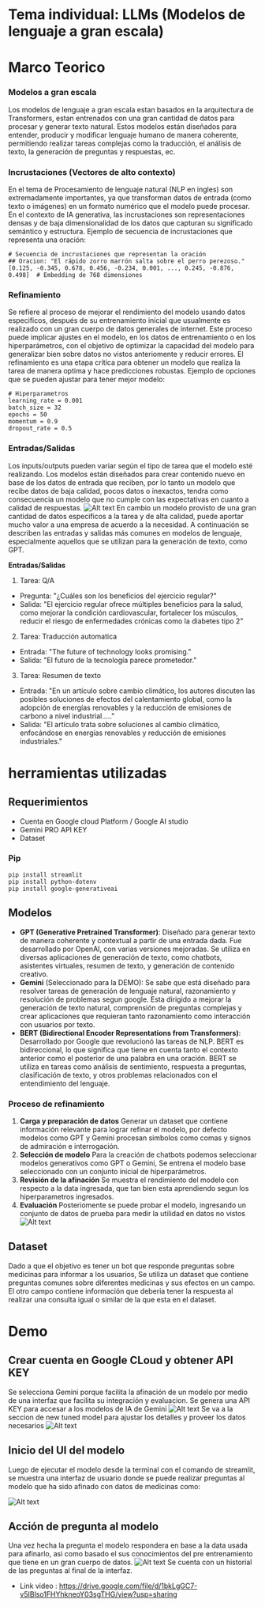 
# Tema individual: LLMs (Modelos de lenguaje a gran escala)

# Marco Teorico
### Modelos a gran escala
Los modelos de lenguaje a gran escala estan basados en la arquitectura de Transformers, estan 
entrenados con una gran cantidad de datos para procesar y generar texto natural. Estos modelos están diseñados para entender,
producir y modificar lenguaje humano de manera coherente, permitiendo realizar tareas  complejas
como la traducción, el análisis de texto, la generación de preguntas y respuestas, ec.

### Incrustaciones (Vectores de alto contexto)
En el tema de Procesamiento de lenguaje natural (NLP en ingles) son extremadamente importantes, ya que transforman datos de entrada (como texto o imágenes) en un formato numérico que el modelo puede procesar. En el contexto de IA generativa, las incrustaciones son representaciones densas y de baja dimensionalidad de los datos que capturan su significado semántico y estructura.
Ejemplo de secuencia de incrustaciones que representa una oración:

```
# Secuencia de incrustaciones que representan la oración
## Oracion: "El rápido zorro marrón salta sobre el perro perezoso."
[0.125, -0.345, 0.678, 0.456, -0.234, 0.001, ..., 0.245, -0.876, 0.498]  # Embedding de 768 dimensiones

```

### Refinamiento
Se refiere al proceso de mejorar el rendimiento del modelo usando datos especificos, después de su entrenamiento inicial que usualmente es realizado con un gran cuerpo de datos generales de internet. Este proceso puede implicar ajustes en el modelo, en los datos de entrenamiento o en los hiperparámetros, con el objetivo de optimizar la capacidad del modelo para generalizar bien sobre datos no vistos anteriomente y reducir errores. El refinamiento es una etapa crítica para obtener un modelo que realiza la tarea de manera optima y hace predicciones robustas.
Ejemplo de opciones que  se pueden ajustar para tener mejor modelo:
```
# Hiperparametros
learning_rate = 0.001
batch_size = 32
epochs = 50
momentum = 0.9
dropout_rate = 0.5
```

### Entradas/Salidas
Los inputs/outputs pueden variar según el tipo de tarea que el modelo esté realizando. Los modelos están diseñados para crear contenido nuevo en base de los datos de entrada que reciben, por lo tanto un modelo que  recibe datos de baja calidad, pocos datos o inexactos, tendra como consecuencia un modelo que no cumple con las expectativas en cuanto a calidad de respuestas.
![Alt text](grabage.png)
En cambio un modelo provisto de una gran cantidad de datos especificos a la tarea y de alta calidad, puede aportar mucho valor a una empresa de acuerdo a la necesidad.
A continuación se describen las entradas y salidas más comunes en modelos de lenguaje, especialmente aquellos que se utilizan para la generación de texto, como GPT.

**Entradas/Salidas**
1. Tarea: Q/A
- Pregunta: "¿Cuáles son los beneficios del ejercicio regular?"
- Salida: "El ejercicio regular ofrece múltiples beneficios para la salud, como mejorar la condición cardiovascular, fortalecer los músculos, reducir el riesgo de enfermedades crónicas como la diabetes tipo 2"
2. Tarea: Traducción automatica
- Entrada: "The future of technology looks promising."
- Salida: "El futuro de la tecnología parece prometedor."
3. Tarea: Resumen de texto
- Entrada: "En un artículo sobre cambio climático, los autores discuten las posibles soluciones de efectos del calentamiento global, como la adopción de energías renovables y la reducción de emisiones de carbono a nivel industrial....."
- Salida: "El artículo trata sobre soluciones al cambio climático, enfocándose en energías renovables y reducción de emisiones industriales."
  
# herramientas utilizadas

## Requerimientos
- Cuenta en Google cloud Platform / Google AI studio
- Gemini PRO API KEY
- Dataset


### Pip
```
pip install streamlit
pip install python-dotenv
pip install google-generativeai
```

## Modelos
- **GPT (Generative Pretrained Transformer)**:
Diseñado para generar texto de manera coherente y contextual a partir de una entrada dada. Fue desarrollado por OpenAI, con varias versiones mejoradas. Se utiliza en diversas aplicaciones de generación de texto, como chatbots, asistentes virtuales, resumen de texto, y generación de contenido creativo.
- **Gemini** (Seleccionado para la DEMO):
Se sabe que está diseñado para resolver tareas de generación de lenguaje natural, razonamiento y resolución de problemas segun google. Esta dirigido a mejorar la generación de texto natural, comprensión de preguntas complejas y crear aplicaciones que requieran tanto razonamiento como interacción con usuarios por texto.
- **BERT (Bidirectional Encoder Representations from Transformers)**:
Desarrollado por Google que revolucionó las tareas de NLP. BERT es bidireccional, lo que significa que tiene en cuenta tanto el contexto anterior como el posterior de una palabra en una oración. BERT se utiliza en tareas como análisis de sentimiento, respuesta a preguntas, clasificación de texto, y otros problemas relacionados con el entendimiento del lenguaje.
### Proceso de refinamiento
1. **Carga y preparación de datos** Generar un dataset que contiene información relevante para lograr refinar el modelo, por defecto modelos como GPT y Gemini procesan simbolos como comas y signos de admiración e interrogación.
2. **Selección de modelo** Para la creación de chatbots podemos seleccionar modelos generativos como GPT o Gemini, Se entrena el modelo base seleccionado con un conjunto inicial de hiperparámetros.
3. **Revisión de la afinación** Se muestra el rendimiento del modelo con respecto a la data ingresada, que tan bien esta aprendiendo segun los hiperparametros ingresados.
4. **Evaluación** Posteriomente se puede probar el modelo, ingresando un conjunto de datos de prueba para medir la utilidad en datos no vistos
![Alt text](pipeline.jpg)
## Dataset
Dado a que el objetivo es tener un bot que responde preguntas sobre medicinas para informar a los usuarios, Se utiliza un dataset que contiene preguntas comunes sobre diferentes medicinas y sus efectos en un campo. El otro campo contiene información que deberia tener la respuesta al realizar una consulta igual o similar de la que esta en el dataset.
# Demo
## Crear cuenta en Google CLoud y obtener API KEY 
Se selecciona Gemini porque facilita la afinación de un modelo por medio de una interfaz que facilita su integración y evaluacion.
Se genera una API KEY para accesar a los modelos de IA de Gemini
![Alt text](KEY.png)
Se va a la seccion de new tuned model para ajustar los detalles y proveer los datos necesarios
![Alt text](tune-model.png)
## Inicio del UI del modelo
Luego de ejecutar el modelo desde la terminal con el comando de streamlit, se muestra una interfaz de usuario donde se puede realizar preguntas al modelo que ha sido afinado con datos de medicinas como:

![Alt text](Demo-inicio.png)

## Acción de pregunta al modelo
Una vez hecha la pregunta el modelo  respondera en base a la data usada para afinarlo, asi como basado el sus conocimientos del pre entrenamiento que  tiene en un gran cuerpo de datos.
![Alt text](Demo-pregunta.png)
Se cuenta con un historial de las preguntas al final de la interfaz.

- Link video : https://drive.google.com/file/d/1bkLgGC7-v5IBlso1FHYhkneoY03sgTHG/view?usp=sharing
